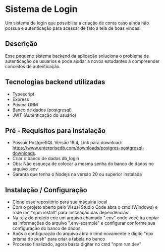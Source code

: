 # Sistema de Login

Um sistema de login que possibilita a criação de conta caso ainda não possua e autenticação para acessar de fato a tela de boas vindas!

## Descrição

Esse pequeno sistema backend da aplicação soluciona o problema de autenticação de usuarios e pode ajudar a novos estudantes a compreender conceitos de autenticação.

## Tecnologias backend utilizadas

- Typescript
- Express
- Prisma ORM
- Banco de dados (postgresql)
- JWT (Autenticação do usuário)

## Pré - Requisitos para Instalação

- Possuir PostgreSQL Versão 16.4, Link para download: https://www.enterprisedb.com/downloads/postgres-postgresql-downloads.
- Criar o banco de dados db_login
- Obs: Não esqueça de colocar a mesma senha do banco de dados no arquivo .env
- Garanta que tenha o Nodejs na versão 20 ou superior instalada

## Instalação / Configuração

- Clone esse repositório para sua máquina local
- Com o projeto aberto pelo Visual Studio Code abra o cmd (Windows) e rode um "npm install" para Instalação das dependências
- Na raiz do projeto crie um arquivo chamado ".env" onde você ira copiar as informações do arquivo ".env-example" e configurar conforme sua configuração do banco de dados
- Após a configuração do arquivo abra o cmd novamente e digite "npx prisma db push" para criar a tabela no banco
- Processo finalizado, agora basta digitar no cmd "npm run dev"
